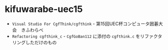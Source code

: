 # kifuwarabe-uec15

* `Visual Studio For CgfThink/cgfthink` - 第15回UEC杯コンピュータ囲碁大会　きふわらべ
* `Refactoring cgfthink_c` - `CgfGoBan112` に添付の `cgfthink.c` をリファクタリングしただけのもの
